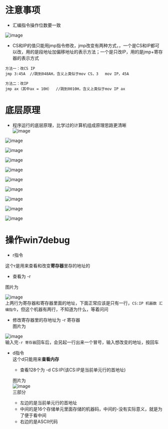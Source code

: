 # 注意事项   

* 汇编指令操作位数要一致    

![image](https://user-images.githubusercontent.com/74129445/152677475-04d0569c-00c5-4684-ab94-0d93c807eec6.png)   

* CS和IP的值只能用jmp指令修改，jmp改变有两种方式，，一个是CS和IP都可以改，用的是段地址加偏移地址的表示方法；一个是只改IP，用的是jmp+寄存器的表示方式   

```
方法一：改CS IP
jmp 3:45A  //跳到048AH，含义上类似于mov CS，3   mov IP，45A

方法二：改IP
jmp ax（其中ax = 10H）  //跳到0010H，含义上类似于mov IP ax
```


# 底层原理
* 程序运行的底层原理，比学过的计算机组成原理思路更清晰   
![image](https://user-images.githubusercontent.com/74129445/153238988-b9e7f101-abcd-4e72-97bf-b126ca8f8509.png)  

![image](https://user-images.githubusercontent.com/74129445/152995642-ffdca0cc-d90f-4b1e-bf71-30e8e6429e7f.png)  

![image](https://user-images.githubusercontent.com/74129445/152995090-efaa27cb-cb5f-483d-9208-2a087092ff9f.png)  

![image](https://user-images.githubusercontent.com/74129445/152995137-ec51f939-1da2-4ac4-941a-32a1352d2983.png)  

![image](https://user-images.githubusercontent.com/74129445/152995230-9240d8ec-e1bc-42ba-8a68-024f15090742.png)  

![image](https://user-images.githubusercontent.com/74129445/152995293-e3bf89f9-f32d-4417-857d-878165d4be36.png)  

![image](https://user-images.githubusercontent.com/74129445/152995330-7b2c3e14-fe53-4826-bf82-521cff41c0dc.png)  

![image](https://user-images.githubusercontent.com/74129445/152995385-106f1457-fd19-4108-a719-61daac947268.png)  

![image](https://user-images.githubusercontent.com/74129445/152995433-90a3c781-bb86-4089-abdf-591e9aa22639.png)  

![image](https://user-images.githubusercontent.com/74129445/152995492-c9e4fdff-a0b8-4e35-826a-4e6c1e290685.png)   

# 操作win7debug  

* r指令  

这个r是用来查看和改变**寄存器**里存的地址的   

  * 查看为 -r  

  图片为  

![image](https://user-images.githubusercontent.com/74129445/153582213-b7f1f29f-3179-4a88-b001-4057deaef569.png)  
上两行为寄存器和寄存器里面的地址，下面正常应该是只有一行，```CS:IP 机器数 汇编指令```，但这个机器有两行，不知道为什么，等着问问  

  * 修改寄存器里的存地址为 -r 寄存器  
  图片为  
  
  ![image](https://user-images.githubusercontent.com/74129445/153582720-bd2ee338-51b0-4a88-93a1-c8866d04d1b8.png)  
  输入完```-r 寄存器```回车后，会另起一行出来一个冒号，输入想改变的地址，按回车  
* d指令  
这个d只能用来**查看内存**  
  * 查看128个为 -d CS:IP(该CS:IP是当前单元行的首地址)  
  
  图片为  
  ![image](https://user-images.githubusercontent.com/74129445/153584630-36975565-8c6a-4e3f-8783-e62ae7c4e3d9.png)  
  三部分 
  * 左边的是当前单元行的首地址
  * 中间的是16个存储单元里面存储的机器码，中间的-没有实际意义，就是为了便于看中间  
  * 右边的是ASCII代码
  
  
  


